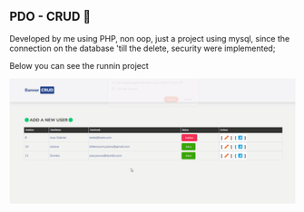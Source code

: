 ## PDO - CRUD 🐘

Developed by me using PHP, non oop, just a project using mysql,
since the connection on the database 'till the delete, security were implemented;

Below you can see the runnin project

![CRUD USING PDO RED AND GREEN ON THE INACTIVE AND ACTIVE RESPECTIVELY - MYSQL DATABASE WAS USED](./pdoCrud.gif)